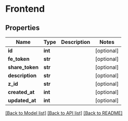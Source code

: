 # Frontend

## Properties
Name | Type | Description | Notes
------------ | ------------- | ------------- | -------------
**id** | **int** |  | [optional] 
**fe_token** | **str** |  | [optional] 
**share_token** | **str** |  | [optional] 
**description** | **str** |  | [optional] 
**z_id** | **str** |  | [optional] 
**created_at** | **int** |  | [optional] 
**updated_at** | **int** |  | [optional] 

[[Back to Model list]](../README.md#documentation-for-models) [[Back to API list]](../README.md#documentation-for-api-endpoints) [[Back to README]](../README.md)

